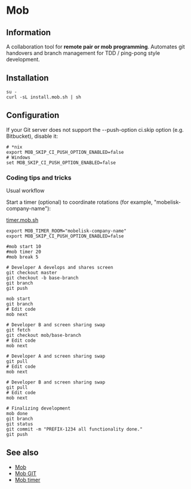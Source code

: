 # Mob

## Information

A collaboration tool for **remote pair or mob programming**.
Automates git handovers and branch management for TDD / ping-pong style development.

## Installation

```shell
su -
curl -sL install.mob.sh | sh
```

## Configuration

If your Git server does not support the --push-option ci.skip option (e.g. Bitbucket), disable it:

```shell
# *nix
export MOB_SKIP_CI_PUSH_OPTION_ENABLED=false
# Windows
set MOB_SKIP_CI_PUSH_OPTION_ENABLED=false
```

### Coding tips and tricks

Usual workflow

Start a timer (optional) to coordinate rotations (for example, "mobelisk-company-name"):

[timer.mob.sh](https://timer.mob.sh/)

```shell
export MOB_TIMER_ROOM="mobelisk-company-name"
export MOB_SKIP_CI_PUSH_OPTION_ENABLED=false

#mob start 10
#mob timer 20
#mob break 5

# Developer A develops and shares screen
git checkout master
git checkout -b base-branch
git branch
git push

mob start
git branch
# Edit code
mob next

# Developer B and screen sharing swap
git fetch
git checkout mob/base-branch
# Edit code
mob next

# Developer A and screen sharing swap
git pull
# Edit code
mob next

# Developer B and screen sharing swap
git pull
# Edit code
mob next

# Finalizing development
mob done
git branch
git status
git commit -m "PREFIX-1234 all functionality done."
git push
```

## See also

* [Mob](https://mob.sh/)
* [Mob GIT](https://github.com/remotemobprogramming/mob/)
* [Mob timer](https://timer.mob.sh/)
